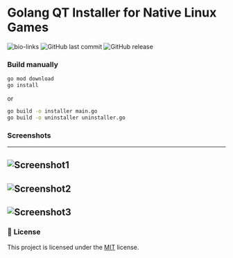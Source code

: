 # Golang QT Installer for Native Linux Games
![bio-links](https://socialify.git.ci/foxixus1/go-qt_installer/image?description=1&forks=1&issues=1&language=1&name=1&owner=1&pattern=Solid&pulls=1&stargazers=1&theme=Auto)
![GitHub last commit](https://img.shields.io/github/last-commit/foxixus1/go-qt_installer)
![GitHub release](https://img.shields.io/github/v/release/foxixus1/go-qt_installer)

### Build manually
```sh
go mod download
go install
```
or
```sh
go build -o installer main.go
go build -o uninstaller uninstaller.go
```
### Screenshots
--- 
![Screenshot1](assets-git/scree1.png)
--- 
![Screenshot2](assets-git/scree2.png)
--- 
![Screenshot3](assets-git/scree3.png)
--- 
### 📝 **License**

This project is licensed under the [MIT](./LICENSE) license.
